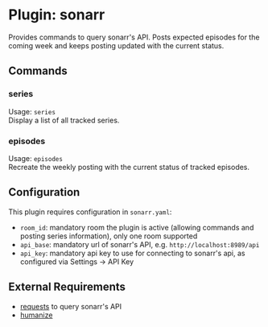 Plugin: sonarr
===
Provides commands to query sonarr's API. Posts expected episodes for the coming week and keeps posting updated with 
the current status.

## Commands

### series
Usage: `series`  
Display a list of all tracked series.

### episodes
Usage: `episodes`  
Recreate the weekly posting with the current status of tracked episodes.

## Configuration
This plugin requires configuration in `sonarr.yaml`:  
- `room_id`: mandatory room the plugin is active (allowing commands and posting series information), only one room 
  supported 
- `api_base`: mandatory url of sonarr's API, e.g. `http://localhost:8989/api`
- `api_key`: mandatory api key to use for connecting to sonarr's api, as configured via Settings -> API Key 

## External Requirements
  - [requests](https://pypi.org/project/requests/) to query sonarr's API
  - [humanize](https://pypi.org/project/humanize/)


